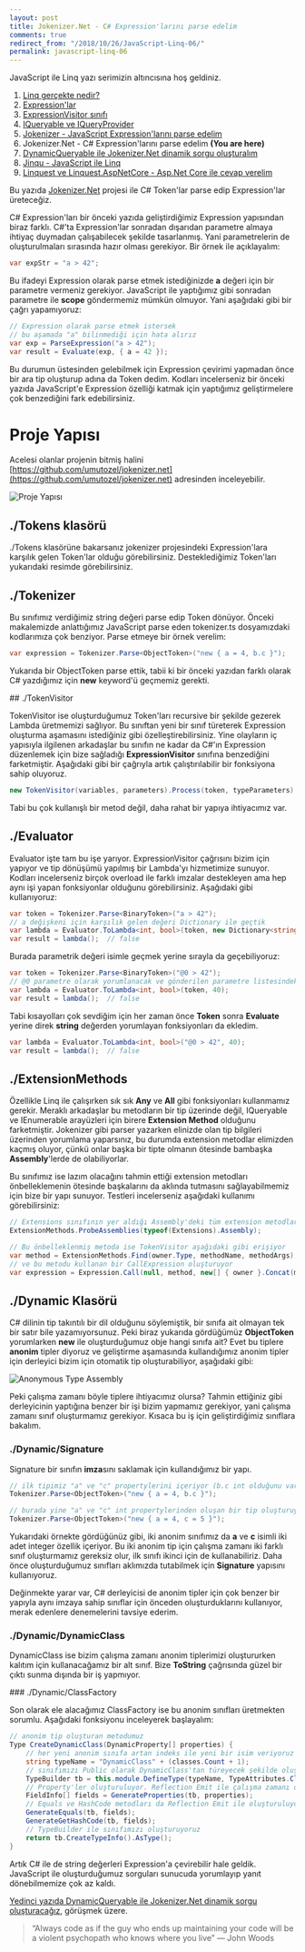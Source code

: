 ```yaml
---
layout: post
title: Jokenizer.Net - C# Expression'larını parse edelim
comments: true
redirect_from: "/2018/10/26/JavaScript-Linq-06/"
permalink: javascript-linq-06
---
```


JavaScript ile Linq yazı serimizin altıncısına hoş geldiniz.

1. [Linq gerçekte nedir?](/javascript-linq-01)
2. [Expression'lar](/javascript-linq-02)
3. [ExpressionVisitor sınıfı](/javascript-linq-03)
4. [IQueryable ve IQueryProvider](/javascript-linq-03)
5. [Jokenizer - JavaScript Expression'larını parse edelim](/javascript-linq-05)
6. Jokenizer.Net - C# Expression'larını parse edelim  **(You are here)**
7. [DynamicQueryable ile Jokenizer.Net dinamik sorgu oluşturalım](/javascript-linq-07)
8. [Jinqu - JavaScript ile Linq](/javascript-linq-08)
9. [Linquest ve Linquest.AspNetCore - Asp.Net Core ile cevap verelim](/javascript-linq-09)

Bu yazıda [Jokenizer.Net](https://github.com/umutozel/Jokenizer.Net) projesi ile C# Token'lar parse edip Expression'lar üreteceğiz.

C# Expression'ları bir önceki yazıda geliştirdiğimiz Expression yapısından biraz farklı. C#'ta Expression'lar sonradan dışarıdan parametre almaya ihtiyaç duymadan çalışabilecek şekilde tasarlanmış. Yani parametrelerin de oluşturulmaları sırasında hazır olması gerekiyor. Bir örnek ile açıklayalım:

```csharp
var expStr = "a > 42";
```

Bu ifadeyi Expression olarak parse etmek istediğinizde **a** değeri için bir parametre vermeniz gerekiyor. JavaScript ile yaptığımız gibi sonradan parametre ile **scope** göndermemiz mümkün olmuyor. Yani aşağıdaki gibi bir çağrı yapamıyoruz:

```csharp
// Expression olarak parse etmek istersek 
// bu aşamada "a" bilinmediği için hata alırız
var exp = ParseExpression("a > 42");
var result = Evaluate(exp, { a = 42 });
```

Bu durumun üstesinden gelebilmek için Expression çevirimi yapmadan önce bir ara tip oluşturup adına da Token dedim. Kodları incelerseniz bir önceki yazıda JavaScript'e Expression özelliği katmak için yaptığımız geliştirmelere çok benzediğini fark edebilirsiniz.

# Proje Yapısı

Acelesi olanlar projenin bitmiş halini [https://github.com/umutozel/jokenizer.net](https://github.com/umutozel/jokenizer.net) adresinden inceleyebilir.

![Proje Yapısı](/assets/jokenizer.net-structure.png)

## ./Tokens klasörü

./Tokens klasörüne bakarsanız jokenizer projesindeki Expression'lara karşılık gelen Token'lar olduğu görebilirsiniz. Desteklediğimiz Token'ları yukarıdaki resimde görebilirsiniz.

## ./Tokenizer

Bu sınıfımız verdiğimiz string değeri parse edip Token dönüyor. Önceki makalemizde anlattığımız JavaScript parse eden tokenizer.ts dosyamızdaki kodlarımıza çok benziyor. Parse etmeye bir örnek verelim:

```csharp
var expression = Tokenizer.Parse<ObjectToken>("new { a = 4, b.c }");
```

Yukarıda bir ObjectToken parse ettik, tabii ki bir önceki yazıdan farklı olarak C# yazdığımız için **new** keyword'ü geçmemiz gerekti.

## ./TokenVisitor

TokenVisitor ise oluşturduğumuz Token'ları recursive bir şekilde gezerek Lambda üretmemizi sağlıyor. Bu sınıftan yeni bir sınıf türeterek Expression oluşturma aşamasını istediğiniz gibi özelleştirebilirsiniz. Yine olayların iç yapısıyla ilgilenen arkadaşlar bu sınıfın ne kadar da C#'ın Expression düzenlemek için bize sağladığı **ExpressionVisitor** sınıfına benzediğini farketmiştir. Aşağıdaki gibi bir çağrıyla artık çalıştırılabilir bir fonksiyona sahip oluyoruz.

```csharp
new TokenVisitor(variables, parameters).Process(token, typeParameters)
```

Tabi bu çok kullanışlı bir metod değil, daha rahat bir yapıya ihtiyacımız var.

## ./Evaluator

Evaluator işte tam bu işe yarıyor. ExpressionVisitor çağrısını bizim için yapıyor ve tip dönüşümü yapılmış bir Lambda'yı hizmetimize sunuyor. Kodları incelerseniz birçok overload ile farklı imzalar destekleyen ama hep aynı işi yapan fonksiyonlar olduğunu görebilirsiniz. Aşağıdaki gibi kullanıyoruz:

```csharp
var token = Tokenizer.Parse<BinaryToken>("a > 42");
// a değişkeni için karşılık gelen değeri Dictionary ile geçtik
var lambda = Evaluator.ToLambda<int, bool>(token, new Dictionary<string, object> { { "a", 40 } });
var result = lambda();  // false
```

Burada parametrik değeri isimle geçmek yerine sırayla da geçebiliyoruz:

```csharp
var token = Tokenizer.Parse<BinaryToken>("@0 > 42");
// @0 parametre olarak yorumlanacak ve gönderilen parametre listesindeki ilk değeri alacak
var lambda = Evaluator.ToLambda<int, bool>(token, 40);
var result = lambda();  // false
```

Tabi kısayolları çok sevdiğim için her zaman önce **Token** sonra **Evaluate** yerine direk **string** değerden yorumlayan fonksiyonları da ekledim.

```csharp
var lambda = Evaluator.ToLambda<int, bool>("@0 > 42", 40);
var result = lambda();  // false
```

## ./ExtensionMethods

Özellikle Linq ile çalışırken sık sık **Any** ve **All** gibi fonksiyonları kullanmamız gerekir. Meraklı arkadaşlar bu metodların bir tip üzerinde değil, IQueryable ve IEnumerable arayüzleri için birere **Extension Method** olduğunu farketmiştir. Jokenizer gibi parser yazarken elinizde olan tip bilgileri üzerinden yorumlama yaparsınız, bu durumda extension metodlar elimizden kaçmış oluyor, çünkü onlar başka bir tipte olmanın ötesinde bambaşka **Assembly**'lerde de olabiliyorlar.

Bu sınıfımız ise lazım olacağını tahmin ettiği extension metodları önbelleklemenin ötesinde başkalarını da aklında tutmasını sağlayabilmemiz için bize bir yapı sunuyor. Testleri incelerseniz aşağıdaki kullanımı görebilirsiniz:

```csharp
// Extensions sınıfının yer aldığı Assembly'deki tüm extension metodları önbellekliyoruz
ExtensionMethods.ProbeAssemblies(typeof(Extensions).Assembly);

// Bu önbelleklenmiş metoda ise TokenVisitor aşağıdaki gibi erişiyor
var method = ExtensionMethods.Find(owner.Type, methodName, methodArgs);
// ve bu metodu kullanan bir CallExpression oluşturuyor
var expression = Expression.Call(null, method, new[] { owner }.Concat(methodArgs))
```

## ./Dynamic Klasörü

C# dilinin tip takıntılı bir dil olduğunu söylemiştik, bir sınıfa ait olmayan tek bir satır bile yazamıyorsunuz. Peki biraz yukarıda gördüğümüz **ObjectToken** yorumlarken **new** ile oluşturduğumuz obje hangi sınıfa ait? Evet bu tiplere **anonim** tipler diyoruz ve geliştirme aşamasında kullandığımız anonim tipler için derleyici bizim için otomatik tip oluşturabiliyor, aşağıdaki gibi:

![Anonymous Type Assembly](/assets/jokenizer.net-anon.png)

Peki çalışma zamanı böyle tiplere ihtiyacımız olursa? Tahmin ettiğiniz gibi derleyicinin yaptığına benzer bir işi bizim yapmamız gerekiyor, yani çalışma zamanı sınıf oluşturmamız gerekiyor. Kısaca bu iş için geliştirdiğimiz sınıflara bakalım.

### ./Dynamic/Signature

Signature bir sınıfın **imza**sını saklamak için kullandığımız bir yapı.

```csharp
// ilk tipimiz "a" ve "c" propertylerini içeriyor (b.c int olduğunu varsayın)
Tokenizer.Parse<ObjectToken>("new { a = 4, b.c }");

// burada yine "a" ve "c" int propertylerinden oluşan bir tip oluşturuyoruz
Tokenizer.Parse<ObjectToken>("new { a = 4, c = 5 }");
```

Yukarıdaki örnekte gördüğünüz gibi, iki anonim sınıfımız da **a** ve **c** isimli iki adet integer özellik içeriyor. Bu iki anonim tip için çalışma zamanı iki farklı sınıf oluşturmamız gereksiz olur, ilk sınıfı ikinci için de kullanabiliriz. Daha önce oluşturduğumuz sınıfları aklımızda tutabilmek için **Signature** yapısını kullanıyoruz.

Değinmekte yarar var, C# derleyicisi de anonim tipler için çok benzer bir yapıyla aynı imzaya sahip sınıflar için önceden oluşturduklarını kullanıyor, merak edenlere denemelerini tavsiye ederim.

### ./Dynamic/DynamicClass

DynamicClass ise bizim çalışma zamanı anonim tiplerimizi oluştururken kalıtım için kullanacağamız bir alt sınıf. Bize **ToString** çağrısında güzel bir çıktı sunma dışında bir iş yapmıyor.

### ./Dynamic/ClassFactory

Son olarak ele alacağımız ClassFactory ise bu anonim sınıfları üretmekten sorumlu. Aşağıdaki fonksiyonu inceleyerek başlayalım:

```csharp
// anonim tip oluşturan metodumuz
Type CreateDynamicClass(DynamicProperty[] properties) {
    // her yeni anonim sınıfa artan indeks ile yeni bir isim veriyoruz
    string typeName = "DynamicClass" + (classes.Count + 1);
    // sınıfımızı Public olarak DynamicClass'tan türeyecek şekilde oluşturuyoruz
    TypeBuilder tb = this.module.DefineType(typeName, TypeAttributes.Class | TypeAttributes.Public, typeof(DynamicClass));
    // Property'ler oluşturuluyor. Reflection Emit ile çalışma zamanı okuma-yazma destekli Property'ler oluşturuluyor
    FieldInfo[] fields = GenerateProperties(tb, properties);
    // Equals ve HashCode metodları da Reflection Emit ile oluşturuluyor
    GenerateEquals(tb, fields);
    GenerateGetHashCode(tb, fields);
    // TypeBuilder ile sınıfımızı oluşturuyoruz
    return tb.CreateTypeInfo().AsType();
}
```

Artık C# ile de string değerleri Expression'a çevirebilir hale geldik. JavaScript ile oluşturduğumuz sorguları sunucuda yorumlayıp yanıt dönebilmemize çok az kaldı.

[Yedinci yazıda DynamicQueryable ile Jokenizer.Net dinamik sorgu oluşturacağız](/javascript-linq-07), görüşmek üzere.

> “Always code as if the guy who ends up maintaining your code will be a violent psychopath who knows where you live” ― John Woods
